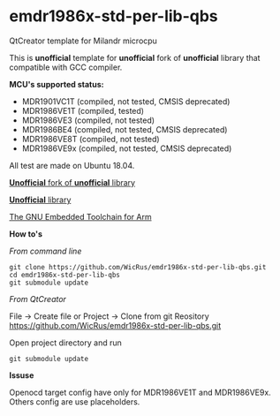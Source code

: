 

# emdr1986x-std-per-lib-qbs
QtCreator template for Milandr microcpu

This is **unofficial** template for **unofficial** fork of **unofficial** library that compatible with GCC compiler. 

**MCU's supported status:**
- MDR1901VC1T (compiled, not tested, CMSIS deprecated)
- MDR1986VE1T (compiled, tested)
- MDR1986VE3 (compiled, not tested)
- MDR1986BE4 (compiled, not tested, CMSIS deprecated)
- MDR1986VE8T (compiled, not tested)
- MDR1986VE9x (compiled, not tested, CMSIS deprecated)

All test are made on Ubuntu 18.04.

[**Unofficial** fork of **unofficial** library](https://github.com/WicRus/emdr1986x-std-per-lib)

[**Unofficial** library](https://github.com/eldarkg/emdr1986x-std-per-lib)

[The GNU Embedded Toolchain for Arm](https://developer.arm.com/tools-and-software/open-source-software/developer-tools/gnu-toolchain/gnu-rm/downloads)

**How to's**

*From command line*

    git clone https://github.com/WicRus/emdr1986x-std-per-lib-qbs.git
    cd emdr1986x-std-per-lib-qbs
    git submodule update 

*From QtCreator*

File -> Create file or Project -> Clone from git 
Reository https://github.com/WicRus/emdr1986x-std-per-lib-qbs.git

Open project directory and run

    git submodule update 


**Issuse** 

Openocd target config have only for MDR1986VE1T and MDR1986VE9x. Others config are use placeholders.
